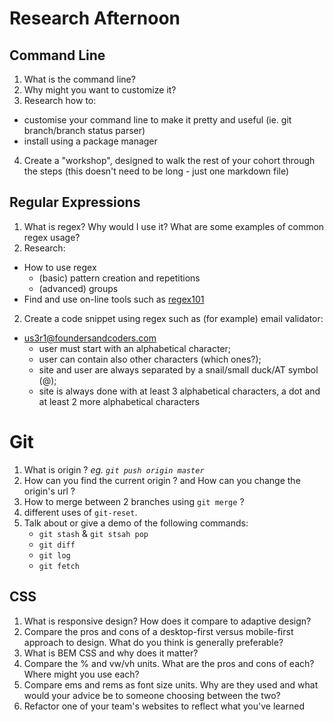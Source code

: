 # Research Afternoon

## Command Line
1. What is the command line?
2. Why might you want to customize it?
3. Research how to:
  + customise your command line to make it pretty and useful (ie. git branch/branch status parser)
  + install using a package manager
4. Create a "workshop", designed to walk the rest of your cohort through the steps (this doesn't need to be long - just one markdown file)

## Regular Expressions
1. What is regex? Why would I use it? What are some examples of common regex usage?
2. Research:
  + How to use regex
    + (basic) pattern creation and repetitions
    + (advanced) groups
  + Find and use on-line tools such as [regex101](https://regex101.com/)
2. Create a code snippet using regex such as (for example) email validator:
+ us3r1@foundersandcoders.com
  + user must start with an alphabetical character;
  + user can contain also other characters (which ones?);
  + site and user are always separated by a snail/small duck/AT symbol (@);
  + site is always done with at least 3 alphabetical characters, a dot and at least 2 more alphabetical characters

# Git
1. What is origin ? _eg. `git push origin master`_
2. How can you find the current origin ? and How can you change the origin's url ?
3. How to merge between 2 branches using `git merge` ?
4. different uses of `git-reset`.
5. Talk about or give a demo of the following commands:
    - `git stash` & `git stsah pop`
    - `git diff`
    - `git log`
    - `git fetch` 

## CSS
1. What is responsive design? How does it compare to adaptive design?
2. Compare the pros and cons of a desktop-first versus mobile-first approach to design. What do you think is generally preferable?
3. What is BEM CSS and why does it matter?
4. Compare the % and vw/vh units. What are the pros and cons of each? Where might you use each?
5. Compare ems and rems as font size units. Why are they used and what would your advice be to someone choosing between the two?
6. Refactor one of your team's websites to reflect what you've learned

